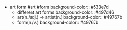 - art form #art #form
  background-color:: #533e7d
	- different art forms
	  background-color:: #497d46
	- art(n./adj.) -> artist(n.)
	  background-color:: #49767b
	- form(n./v.)
	  background-color:: #49767b